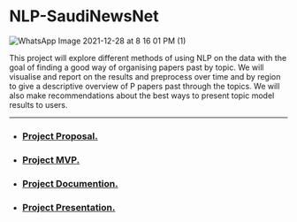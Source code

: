 # NLP-SaudiNewsNet

![WhatsApp Image 2021-12-28 at 8 16 01 PM (1)](https://user-images.githubusercontent.com/79373504/147632505-18f33f4c-56f1-43ed-80ed-718d63f0dd99.jpeg)

This project will explore different methods of using NLP on the data with the goal of finding a good way of organising papers past by topic.
We will visualise and report on the results and preprocess over time and by region to give a descriptive overview of P
papers past through the topics. We will also make recommendations about the best ways to present topic model results to users. 

---
- ### [Project Proposal.](https://github.com/REHAB199/NLP-SaudiNewsNet/blob/main/Documents/Proposal.md)
- ### [Project MVP.](https://github.com/REHAB199/NLP-SaudiNewsNet/blob/main/Documents/MVP.md)
- ### [Project Documention.](https://github.com/REHAB199/NLP-SaudiNewsNet/blob/main/Documents/Saudi%20Newspapers%20Articles%20Report.pdf)
- ### [Project Presentation.](https://github.com/REHAB199/NLP-SaudiNewsNet/blob/main/Documents/nlp-saudi-news.pdf)
